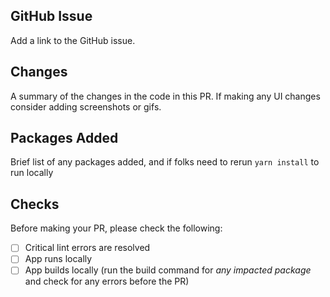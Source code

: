 ## GitHub Issue

Add a link to the GitHub issue.

## Changes

A summary of the changes in the code in this PR. If making any UI changes consider adding screenshots or gifs.

## Packages Added

Brief list of any packages added, and if folks need to rerun `yarn install` to run locally

## Checks

Before making your PR, please check the following:

- [ ] Critical lint errors are resolved
- [ ] App runs locally
- [ ] App builds locally (run the build command for _any impacted package_ and check for any errors before the PR)
